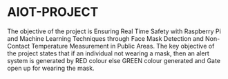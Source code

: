 # AIOT-PROJECT
The objective of the project is Ensuring Real Time Safety with Raspberry Pi and Machine Learning Techniques through 
Face Mask Detection and Non-Contact Temperature  Measurement in Public Areas.
The key objective of the project states that if an individual not wearing a mask, then an alert system is generated 
by RED colour else GREEN colour generated and Gate open up for wearing the mask.
